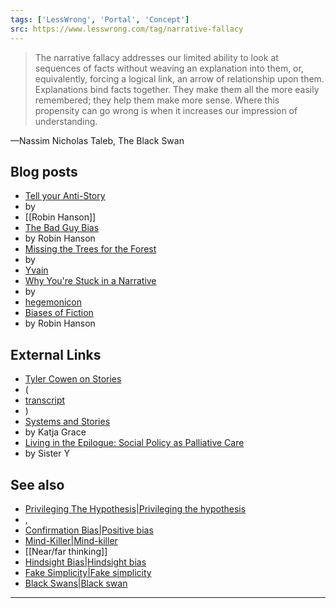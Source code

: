 ```yaml
---
tags: ['LessWrong', 'Portal', 'Concept']
src: https://www.lesswrong.com/tag/narrative-fallacy
---
```


> The narrative fallacy addresses our limited ability to look at sequences of facts without weaving an explanation into them, or, equivalently, forcing a logical link, an arrow of relationship upon them. Explanations bind facts together. They make them all the more easily remembered; they help them make more sense. Where this propensity can go wrong is when it increases our impression of understanding.

—Nassim Nicholas Taleb, The Black Swan

## Blog posts
- [Tell your Anti-Story](http://www.overcomingbias.com/2007/07/tell-your-anti-.html)
-  by 
- [[Robin Hanson]]
- [The Bad Guy Bias](http://www.overcomingbias.com/2008/12/the-bad-guy-bia.html)
-  by Robin Hanson
- [Missing the Trees for the Forest](http://lesswrong.com/lw/13k/missing_the_trees_for_the_forest/)
-  by 
- [Yvain](https://wiki.lesswrong.com/wiki/Yvain)
- [Why You're Stuck in a Narrative](http://lesswrong.com/lw/14q/why_youre_stuck_in_a_narrative/)
-  by 
- [hegemonicon](http://www.coarsegra.in/)
- [Biases of Fiction](http://www.overcomingbias.com/2012/12/biases-of-fiction.html)
-  by Robin Hanson

## External Links
- [Tyler Cowen on Stories](http://www.youtube.com/watch?v=RoEEDKwzNBw)
-  (
- [transcript](http://lesswrong.com/r/discussion/lw/8w1/transcript_tyler_cowen_on_stories/)
- )
- [Systems and Stories](http://meteuphoric.wordpress.com/2010/04/23/systems-and-stories/)
-  by Katja Grace
- [Living in the Epilogue: Social Policy as Palliative Care](http://theviewfromhell.blogspot.com/2010/12/living-in-epilogue-social-policy-as.html)
-  by Sister Y

## See also
- [Privileging The Hypothesis|Privileging the hypothesis](https://www.lesswrong.com/tag/privileging-the-hypothesis)
- , 
- [Confirmation Bias|Positive bias](https://www.lesswrong.com/tag/confirmation-bias)
- [Mind-Killer|Mind-killer](https://www.lesswrong.com/tag/mind-killer)
- [[Near/far thinking]]
- [Hindsight Bias|Hindsight bias](https://www.lesswrong.com/tag/hindsight-bias)
- [Fake Simplicity|Fake simplicity](https://www.lesswrong.com/tag/fake-simplicity)
- [Black Swans|Black swan](https://www.lesswrong.com/tag/black-swans)



---

